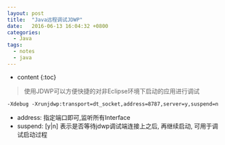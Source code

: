 ```yaml
---
layout: post
title:  "Java远程调试JDWP"
date:   2016-06-13 16:04:32 +0800
categories:
  - Java
tags:
  - notes
  - java
---
```


* content
{:toc}

> 使用JDWP可以方便快捷的对非Eclipse环境下启动的应用进行调试

```
-Xdebug -Xrunjdwp:transport=dt_socket,address=8787,server=y,suspend=n
```
- address: 指定端口即可,监听所有Interface
- suspend: [y|n] 表示是否等待jdwp调试端连接上之后, 再继续启动, 可用于调试启动过程
